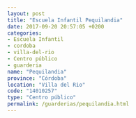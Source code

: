 ```yaml
---
layout: post
title: "Escuela Infantil Pequilandia"
date: 2017-09-20 20:57:05 +0200
categories:
- Escuela Infantil
- cordoba
- villa-del-rio
- Centro público
- guarderia
name: "Pequilandia"
province: "Córdoba"
location: "Villa del Rio"
code: "14010257"
type: "Centro público"
permalink: /guarderias/pequilandia.html
---
```

